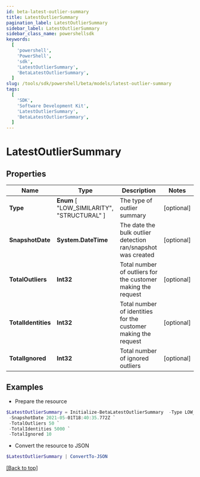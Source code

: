 ```yaml
---
id: beta-latest-outlier-summary
title: LatestOutlierSummary
pagination_label: LatestOutlierSummary
sidebar_label: LatestOutlierSummary
sidebar_class_name: powershellsdk
keywords:
  [
    'powershell',
    'PowerShell',
    'sdk',
    'LatestOutlierSummary',
    'BetaLatestOutlierSummary',
  ]
slug: /tools/sdk/powershell/beta/models/latest-outlier-summary
tags:
  [
    'SDK',
    'Software Development Kit',
    'LatestOutlierSummary',
    'BetaLatestOutlierSummary',
  ]
---
```


# LatestOutlierSummary

## Properties

| Name | Type | Description | Notes |
| --- | --- | --- | --- |
| **Type** | **Enum** [ "LOW_SIMILARITY", "STRUCTURAL" ] | The type of outlier summary | [optional] |
| **SnapshotDate** | **System.DateTime** | The date the bulk outlier detection ran/snapshot was created | [optional] |
| **TotalOutliers** | **Int32** | Total number of outliers for the customer making the request | [optional] |
| **TotalIdentities** | **Int32** | Total number of identities for the customer making the request | [optional] |
| **TotalIgnored** | **Int32** | Total number of ignored outliers | [optional] |

## Examples

- Prepare the resource

```powershell
$LatestOutlierSummary = Initialize-BetaLatestOutlierSummary  -Type LOW_SIMILARITY `
 -SnapshotDate 2021-05-01T18:40:35.772Z `
 -TotalOutliers 50 `
 -TotalIdentities 5000 `
 -TotalIgnored 10
```

- Convert the resource to JSON

```powershell
$LatestOutlierSummary | ConvertTo-JSON
```

[[Back to top]](#)
